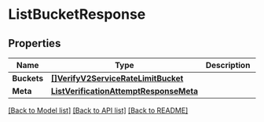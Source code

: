 # ListBucketResponse

## Properties
Name | Type | Description | Notes
------------ | ------------- | ------------- | -------------
**Buckets** | [**[]VerifyV2ServiceRateLimitBucket**](verify.v2.service.rate_limit.bucket.md) |  |[optional] 
**Meta** | [**ListVerificationAttemptResponseMeta**](ListVerificationAttemptResponse_meta.md) |  |[optional] 

[[Back to Model list]](../README.md#documentation-for-models) [[Back to API list]](../README.md#documentation-for-api-endpoints) [[Back to README]](../README.md)


